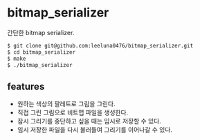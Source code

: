 # bitmap_serializer
간단한 bitmap serializer.

```bash
$ git clone git@github.com:leeluna0476/bitmap_serializer.git
$ cd bitmap_serializer
$ make
$ ./bitmap_serializer
```

## features
- 원하는 색상의 팔레트로 그림을 그린다.
- 직접 그린 그림으로 비트맵 파일을 생성한다.
- 잠시 그리기를 중단하고 싶을 때는 임시로 저장할 수 있다.
- 임시 저장한 파일을 다시 불러들여 그리기를 이어나갈 수 있다.
